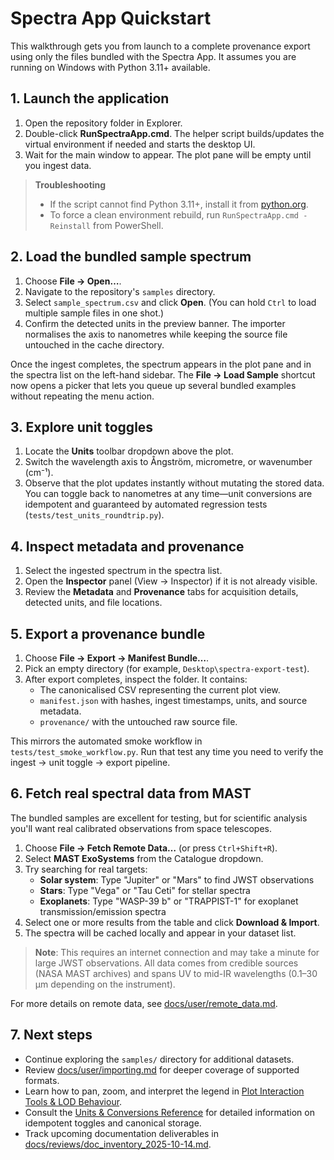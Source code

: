 # Spectra App Quickstart

This walkthrough gets you from launch to a complete provenance export using only the files bundled with the Spectra App. It assumes you are running on Windows with Python 3.11+ available.

## 1. Launch the application

1. Open the repository folder in Explorer.
2. Double-click **RunSpectraApp.cmd**. The helper script builds/updates the virtual environment if needed and starts the desktop UI.
3. Wait for the main window to appear. The plot pane will be empty until you ingest data.

> **Troubleshooting**
> - If the script cannot find Python 3.11+, install it from [python.org](https://www.python.org/downloads/).
> - To force a clean environment rebuild, run `RunSpectraApp.cmd -Reinstall` from PowerShell.

## 2. Load the bundled sample spectrum

1. Choose **File → Open…**.
2. Navigate to the repository's `samples` directory.
3. Select `sample_spectrum.csv` and click **Open**. (You can hold `Ctrl` to load multiple sample files in one shot.)
4. Confirm the detected units in the preview banner. The importer normalises the axis to nanometres while keeping the source file untouched in the cache directory.

Once the ingest completes, the spectrum appears in the plot pane and in the spectra list on the left-hand sidebar. The **File → Load Sample** shortcut now opens a picker that lets you queue up several bundled examples without repeating the menu action.

## 3. Explore unit toggles

1. Locate the **Units** toolbar dropdown above the plot.
2. Switch the wavelength axis to Ångström, micrometre, or wavenumber (cm⁻¹).
3. Observe that the plot updates instantly without mutating the stored data. You can toggle back to nanometres at any time—unit conversions are idempotent and guaranteed by automated regression tests (`tests/test_units_roundtrip.py`).

## 4. Inspect metadata and provenance

1. Select the ingested spectrum in the spectra list.
2. Open the **Inspector** panel (View → Inspector) if it is not already visible.
3. Review the **Metadata** and **Provenance** tabs for acquisition details, detected units, and file locations.

## 5. Export a provenance bundle

1. Choose **File → Export → Manifest Bundle…**.
2. Pick an empty directory (for example, `Desktop\spectra-export-test`).
3. After export completes, inspect the folder. It contains:
   - The canonicalised CSV representing the current plot view.
   - `manifest.json` with hashes, ingest timestamps, units, and source metadata.
   - `provenance/` with the untouched raw source file.

This mirrors the automated smoke workflow in `tests/test_smoke_workflow.py`. Run that test any time you need to verify the ingest → unit toggle → export pipeline.

## 6. Fetch real spectral data from MAST

The bundled samples are excellent for testing, but for scientific analysis you'll want real calibrated observations from space telescopes.

1. Choose **File → Fetch Remote Data…** (or press `Ctrl+Shift+R`).
2. Select **MAST ExoSystems** from the Catalogue dropdown.
3. Try searching for real targets:
   - **Solar system**: Type "Jupiter" or "Mars" to find JWST observations
   - **Stars**: Type "Vega" or "Tau Ceti" for stellar spectra
   - **Exoplanets**: Type "WASP-39 b" or "TRAPPIST-1" for exoplanet transmission/emission spectra
4. Select one or more results from the table and click **Download & Import**.
5. The spectra will be cached locally and appear in your dataset list.

> **Note**: This requires an internet connection and may take a minute for large JWST observations. All data comes from credible sources (NASA MAST archives) and spans UV to mid-IR wavelengths (0.1–30 µm depending on the instrument).

For more details on remote data, see [docs/user/remote_data.md](remote_data.md).

## 7. Next steps

- Continue exploring the `samples/` directory for additional datasets.
- Review [docs/user/importing.md](importing.md) for deeper coverage of supported formats.
- Learn how to pan, zoom, and interpret the legend in [Plot Interaction Tools & LOD Behaviour](plot_tools.md).
- Consult the [Units & Conversions Reference](units_reference.md) for detailed information on idempotent toggles and canonical storage.
- Track upcoming documentation deliverables in [docs/reviews/doc_inventory_2025-10-14.md](../reviews/doc_inventory_2025-10-14.md).
